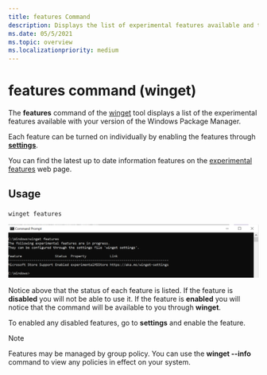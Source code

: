 ```yaml
---
title: features Command
description: Displays the list of experimental features available and the state.
ms.date: 05/5/2021
ms.topic: overview
ms.localizationpriority: medium
---
```


# features command (winget)

The **features** command of the [winget](index.md) tool displays a list of the experimental features available with your version of the Windows Package Manager.

Each feature can be turned on individually by enabling the features through [**settings**](.\settings.md).

You can find the latest up to date information features on the [experimental features](https://aka.ms/winget-experimentalfeatures) web page.

## Usage

`winget features`

![features command](images\features.png)

Notice above that the status of each feature is listed. If the feature is **disabled** you will not be able to use it. If the feature is **enabled** you will notice that the command will be available to you through **winget**.

To enabled any disabled features, go to **settings** and enable the feature.

> [!NOTE]
> Features may be managed by group policy. You can use the **winget --info** command to view any policies in effect on your system.
